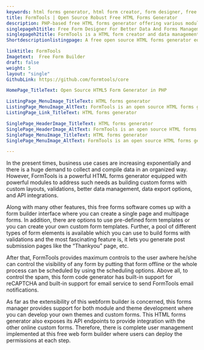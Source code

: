 ```yaml
---
keywords: html forms generator, html form creator, form designer, free forms software, form code generator
title: FormTools | Open Source Robust Free HTML Forms Generator
description: PHP-based free HTML forms generator offering various modules related to forms and data management including custom layouts, validation and API integrations.
singlepageh1title: Free Form Designer For Better Data And Forms Management
singlepageh2title: FormTools is a HTML form creator and data management solution with form templates, built-in support for reCAPTCHA, data visualization and export options.
Shortdescriptionlistingpage: A free open source HTML forms generator ​equipped with powerful modules to meet the business needs related to forms and data management.

linktitle: FormTools
Imagetext:  Free Form Builder
draft: false
weight: 5
layout: "single"
GithubLink: https://github.com/formtools/core

HomePage_TitleText: Open Source HTML5 Form Generator in PHP

ListingPage_MenuImage_TitleText: HTML forms generator
ListingPage_MenuImage_AltText: FormTools is an open source HTML forms generator
ListingPage_Link_TitleText: HTML forms generator

SinglePage_HeaderImage_TitleText: HTML forms generator
SinglePage_HeaderImage_AltText: FormTools is an open source HTML forms generator
SinglePage_MenuImage_TitleText: HTML forms generator
SinglePage_MenuImage_AltText: FormTools is an open source HTML forms generator

---
```


In the present times, business use cases are increasing exponentially and there is a huge demand to collect and compile data in an organized way. However, FormTools is a powerful HTML forms generator equipped with powerful modules to address such needs as building custom forms with custom layouts, validations, better data management, data export options, and API integrations.

Along with many other features, this free forms software comes up with a form builder interface where you can create a single page and multipage forms. In addition, there are options to use pre-defined form templates or you can create your own custom form templates. Further, a pool of different types of form elements is available which you can use to build forms with validations and the most fascinating feature is, it lets you generate post submission pages like the “Thankyou” page, etc.

After that, FormTools provides maximum controls to the user awhere he/she can control the visibility of any form by putting that form offline or the whole process can be scheduled by using the scheduling options. Above all, to control the spam, this form code generator has built-in support for reCAPTCHA and built-in support for email service to send FormTools email notifications.

As far as the extensibility of this webform builder is concerned, this forms manager provides support for both module and theme development where you can develop your own themes and custom forms. This HTML forms generator also exposes its API endpoints to provide integration with the other online custom forms. Therefore, there is complete user management implemented at this free web form builder where users can deploy the permissions at each step.
